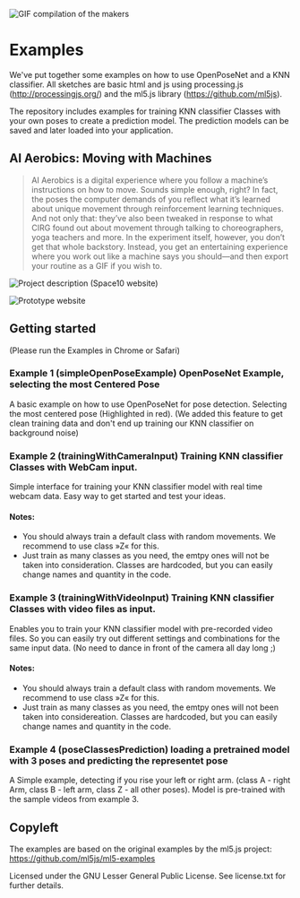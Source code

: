 
![GIF compilation of the makers](https://space10.io/content/uploads/2019/06/learning-from-machines.gif)

# Examples
We've put together some examples on how to use OpenPoseNet and a KNN classifier. All sketches are basic html and js using processing.js (http://processingjs.org/) and the ml5.js library (https://github.com/ml5js). 

The repository includes examples for training KNN classifier Classes with your own poses to create a prediction model. The prediction models can be saved and later loaded into your application.

## AI Aerobics: Moving with Machines

>AI Aerobics is a digital experience where you follow a machine’s instructions on how to move. Sounds simple enough, right? In fact, the poses the computer demands of you reflect what it’s learned about unique movement through reinforcement learning techniques. And not only that: they’ve also been tweaked in response to what CIRG found out about movement through talking to choreographers, yoga teachers and more. In the experiment itself, however, you don’t get that whole backstory. Instead, you get an entertaining experience where you work out like a machine says you should—and then export your routine as a GIF if you wish to.

![Project description (Space10 website)]()

![Prototype website]()

## Getting started

(Please run the Examples in Chrome or Safari)

### Example 1 (simpleOpenPoseExample) OpenPoseNet Example, selecting the most Centered Pose
A basic example on how to use OpenPoseNet for pose detection. Selecting the most centered pose (Highlighted in red). 
(We added this feature to get clean training data and don't end up training our KNN classifier on background noise)

### Example 2 (trainingWithCameraInput) Training KNN classifier Classes with WebCam input.
Simple interface for training your KNN classifier model with real time webcam data. Easy way to get started and test your ideas.

#### Notes: 
- You should always train a default class with random movements. We recommend to use class »Z« for this. 
- Just train as many classes as you need, the emtpy ones will not be taken into consideration. Classes are hardcoded, but you can easily change names and quantity in the code.

### Example 3 (trainingWithVideoInput) Training KNN classifier Classes with video files as input.
Enables you to train your KNN classifier model with pre-recorded video files. So you can easily try out different settings and combinations for the same input data. (No need to dance in front of the camera all day long ;) 

#### Notes: 
- You should always train a default class with random movements. We recommend to use class »Z« for this. 
- Just train as many classes as you need, the emtpy ones will not been taken into considereation. Classes are hardcoded, but you can easily change names and quantity in the code.

### Example 4 (poseClassesPrediction) loading a pretrained model with 3 poses and predicting the representet pose
A Simple example, detecting if you rise your left or right arm. (class A - right Arm, class B - left arm, class Z - all other poses). Model is pre-trained with the sample videos from example 3. 


## Copyleft

The examples are based on the original examples by the ml5.js project: https://github.com/ml5js/ml5-examples

Licensed under the GNU Lesser General Public License. See license.txt for further details.
